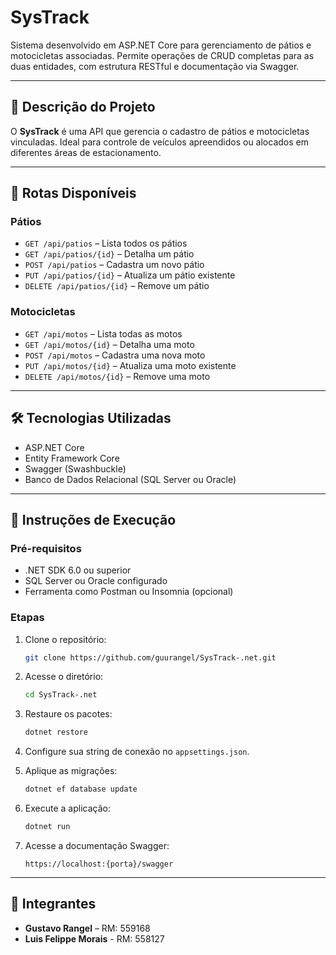
# SysTrack

Sistema desenvolvido em ASP.NET Core para gerenciamento de pátios e motocicletas associadas. Permite operações de CRUD completas para as duas entidades, com estrutura RESTful e documentação via Swagger.

---

## 📌 Descrição do Projeto

O **SysTrack** é uma API que gerencia o cadastro de pátios e motocicletas vinculadas. Ideal para controle de veículos apreendidos ou alocados em diferentes áreas de estacionamento.

---

## 🚀 Rotas Disponíveis

### Pátios

- `GET /api/patios` – Lista todos os pátios
- `GET /api/patios/{id}` – Detalha um pátio
- `POST /api/patios` – Cadastra um novo pátio
- `PUT /api/patios/{id}` – Atualiza um pátio existente
- `DELETE /api/patios/{id}` – Remove um pátio

### Motocicletas

- `GET /api/motos` – Lista todas as motos
- `GET /api/motos/{id}` – Detalha uma moto
- `POST /api/motos` – Cadastra uma nova moto
- `PUT /api/motos/{id}` – Atualiza uma moto existente
- `DELETE /api/motos/{id}` – Remove uma moto

---

## 🛠️ Tecnologias Utilizadas

- ASP.NET Core
- Entity Framework Core
- Swagger (Swashbuckle)
- Banco de Dados Relacional (SQL Server ou Oracle)

---

## 🧪 Instruções de Execução

### Pré-requisitos

- .NET SDK 6.0 ou superior
- SQL Server ou Oracle configurado
- Ferramenta como Postman ou Insomnia (opcional)

### Etapas

1. Clone o repositório:
   ```bash
   git clone https://github.com/guurangel/SysTrack-.net.git
   ```

2. Acesse o diretório:
   ```bash
   cd SysTrack-.net
   ```

3. Restaure os pacotes:
   ```bash
   dotnet restore
   ```

4. Configure sua string de conexão no `appsettings.json`.

5. Aplique as migrações:
   ```bash
   dotnet ef database update
   ```

6. Execute a aplicação:
   ```bash
   dotnet run
   ```

7. Acesse a documentação Swagger:
   ```
   https://localhost:{porta}/swagger
   ```

---

## 👥 Integrantes

- **Gustavo Rangel** – RM: 559168
- **Luis Felippe Morais** - RM: 558127
